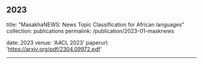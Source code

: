 2023
---
title: "MasakhaNEWS: News Topic Classification for African languages"
collection: publications
permalink: /publication/2023-01-masknews
<!-- excerpt: 'This paper is about the number 1. The number 2 is left for future work.' -->
date: 2023
venue: 'AACL 2023'
paperurl: 'https://arxiv.org/pdf/2304.09972.pdf'
<!-- citation: 'Your Name, You. (2009). &quot;Paper Title Number 1.&quot; <i>Journal 1</i>. 1(1).' -->
---
<!-- This paper is about the number 1. The number 2 is left for future work.

[Download paper here](http://academicpages.github.io/files/paper1.pdf)

Recommended citation: Your Name, You. (2009). "Paper Title Number 1." <i>Journal 1</i>. 1(1). -->